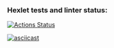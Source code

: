 ### Hexlet tests and linter status:
[![Actions Status](https://github.com/Kvas1988/java-project-lvl2/workflows/hexlet-check/badge.svg)](https://github.com/Kvas1988/java-project-lvl2/actions)

[![asciicast](https://asciinema.org/a/x2TWU1Rl1GuFcquU93wkWgQso.svg)](https://asciinema.org/a/x2TWU1Rl1GuFcquU93wkWgQso?speed=2)
